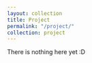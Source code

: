 ```yaml
---
layout: collection
title: Project
permalink: "/project/"
collection: project
---
```


There is nothing here yet :D
